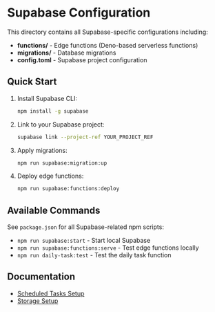# Supabase Configuration

This directory contains all Supabase-specific configurations including:

- **functions/** - Edge functions (Deno-based serverless functions)
- **migrations/** - Database migrations
- **config.toml** - Supabase project configuration

## Quick Start

1. Install Supabase CLI:
   ```bash
   npm install -g supabase
   ```

2. Link to your Supabase project:
   ```bash
   supabase link --project-ref YOUR_PROJECT_REF
   ```

3. Apply migrations:
   ```bash
   npm run supabase:migration:up
   ```

4. Deploy edge functions:
   ```bash
   npm run supabase:functions:deploy
   ```

## Available Commands

See `package.json` for all Supabase-related npm scripts:
- `npm run supabase:start` - Start local Supabase
- `npm run supabase:functions:serve` - Test edge functions locally
- `npm run daily-task:test` - Test the daily task function

## Documentation

- [Scheduled Tasks Setup](../docs/scheduled-tasks-setup.md)
- [Storage Setup](../docs/supabase-storage-setup.md)